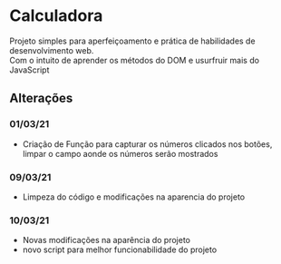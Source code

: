 # Calculadora 
Projeto simples para aperfeiçoamento e prática de habilidades de desenvolvimento web.<br>
Com o intuito de aprender os métodos do DOM e usurfruir mais do JavaScript


## Alterações
### 01/03/21
- Criação de Função para capturar os números clicados nos botões, limpar o campo aonde os números serão mostrados

### 09/03/21
- Limpeza do código e modificações na aparencia do projeto

### 10/03/21
- Novas modificações na aparência do projeto
- novo script para melhor funcionabilidade do projeto

